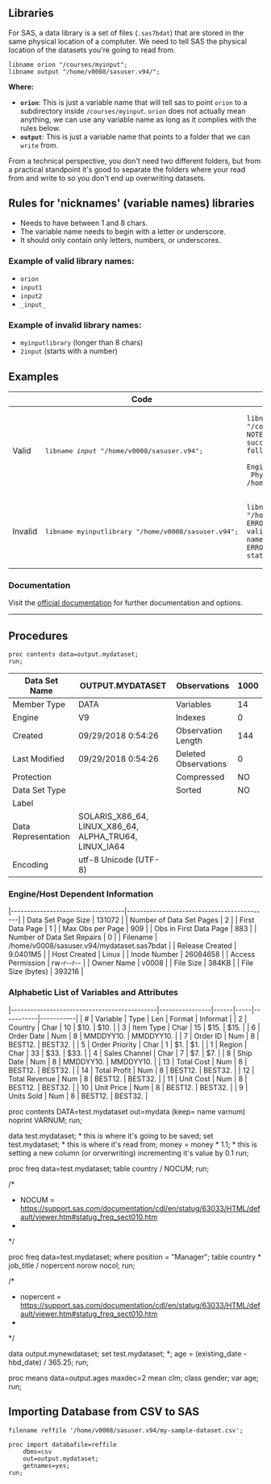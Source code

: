 ## Libraries

For SAS, a data library is a set of files (`.sas7bdat`) that are stored in the same physical location of a comptuter. We need to tell SAS the physical location of the datasets you're going to read from.

```
libname orion "/courses/myinput";
libname output "/home/v0008/sasuser.v94/";
```

**Where:**
- **`orion`**: This is just a variable name that will tell sas to point `orion` to a subdirectory inside `/courses/myinput`. `orion` does not actually mean anything, we can use any variable name as long as it complies with the rules below.
- **`output`**: This is just a variable name that points to a folder that we can `write` from.

From a technical perspective, you don't need two different folders, but from a practical standpoint it's good to separate the folders where your read from and write to so you don't end up overwriting datasets.

## Rules for 'nicknames' (variable names) libraries
* Needs to have between 1 and 8 chars.
* The variable name needs to begin with a letter or underscore.
* It should only contain only letters, numbers, or underscores.

### Example of valid library names:
* `orion`
* `input1`
* `input2`
* `_input_`

### Example of invalid library names:
* `myinputlibrary` (longer than 8 chars)
* `2input` (starts with a number)

## Examples

|         | Code                                                      | Output in Log                                                                                                                                                                                      |
|---------|-----------------------------------------------------------|--------------------------------------------------------------------------------------------------------------------------------------------------------------------------------------------------|
| Valid   | <pre>libname _input_ "/home/v0008/sasuser.v94";</pre>        | <pre><code>libname _input_ "/courses/dc36fc35ba27fe300";\ NOTE: Libref _INPUT_ was successfully assigned as follows:<br/>      Engine: V9<br/>      Physical Name: /home/v0008/sasuser.v94</code></pre> |
| Invalid | <pre>libname myinputlibrary "/home/v0008/sasuser.v94";</pre> | <pre><code>libname myinputlibrary "/home/v0008/sasuser.v94";<br/>ERROR: myinputlibrary is not a valid SAS name.<br/>ERROR: Error in the LIBNAME statement.</code></pre>                                                  |

### Documentation
Visit the [official documentation](http://support.sas.com/documentation/cdl/en/lrdict/64316/HTML/default/viewer.htm#a000214133.htm) for further documentation and options.

------------------------

## Procedures

```
proc contents data=output.mydataset;
run;
```

| Data Set Name       | OUTPUT.MYDATASET                                      | Observations         | 1000 |
|---------------------|-------------------------------------------------------|----------------------|------|
| Member Type         | DATA                                                  | Variables            | 14   |
| Engine              | V9                                                    | Indexes              | 0    |
| Created             | 09/29/2018 0:54:26                                    | Observation Length   | 144  |
| Last Modified       | 09/29/2018 0:54:26                                    | Deleted Observations | 0    |
| Protection          |                                                       | Compressed           | NO   |
| Data Set Type       |                                                       | Sorted               | NO   |
| Label               |                                                       |                      |      |
| Data Representation | SOLARIS_X86_64, LINUX_X86_64, ALPHA_TRU64, LINUX_IA64 |                      |      |
| Encoding            | utf-8 Unicode (UTF-8)                                 |                      |      |

### Engine/Host Dependent Information

|-----------------------------------|--------------------------------------------|
| Data Set Page Size                | 131072                                     |
| Number of Data Set Pages          | 2                                          |
| First Data Page                   | 1                                          |
| Max Obs per Page                  | 909                                        |
| Obs in First Data Page            | 883                                        |
| Number of Data Set Repairs        | 0                                          |
| Filename                          | /home/v0008/sasuser.v94/mydataset.sas7bdat |
| Release Created                   | 9.0401M5                                   |
| Host Created                      | Linux                                      |
| Inode Number                      | 26084658                                   |
| Access Permission                 | rw-r--r--                                  |
| Owner Name                        | v0008                                      |
| File Size                         | 384KB                                      |
| File Size (bytes)                 | 393216                                     |


### Alphabetic List of Variables and Attributes

|---------------------------------------------|----------------|------|-----|-----------|-----------|
| #                                           | Variable       | Type | Len | Format    | Informat  |
| 2                                           | Country        | Char | 10  | $10.      | $10.      |
| 3                                           | Item Type      | Char | 15  | $15.      | $15.      |
| 6                                           | Order Date     | Num  | 8   | MMDDYY10. | MMDDYY10. |
| 7                                           | Order ID       | Num  | 8   | BEST12.   | BEST32.   |
| 5                                           | Order Priority | Char | 1   | $1.       | $1.       |
| 1                                           | Region         | Char | 33  | $33.      | $33.      |
| 4                                           | Sales Channel  | Char | 7   | $7.       | $7.       |
| 8                                           | Ship Date      | Num  | 8   | MMDDYY10. | MMDDYY10. |
| 13                                          | Total Cost     | Num  | 8   | BEST12.   | BEST32.   |
| 14                                          | Total Profit   | Num  | 8   | BEST12.   | BEST32.   |
| 12                                          | Total Revenue  | Num  | 8   | BEST12.   | BEST32.   |
| 11                                          | Unit Cost      | Num  | 8   | BEST12.   | BEST32.   |
| 10                                          | Unit Price     | Num  | 8   | BEST12.   | BEST32.   |
| 9                                           | Units Sold     | Num  | 8   | BEST12.   | BEST32.   |

proc contents DATA=test.mydataset out=mydata (keep= name varnum) noprint VARNUM;
run;

data test.mydataset; * this is where it's going to be saved;
    set test.mydataset; * this is where it's read from;
    money = money * 1.1; * this is setting a new column (or orverwriting) incrementing it's value by 0.1
run;

proc freq data=test.mydataset;
    table country / NOCUM; 
run;

/* 
 * NOCUM = https://support.sas.com/documentation/cdl/en/statug/63033/HTML/default/viewer.htm#statug_freq_sect010.htm
 * 
 */

proc freq data=test.mydataset;
    where position = "Manager";
    table country * job_title / nopercent norow nocol;
run;

/* 
 * nopercent = https://support.sas.com/documentation/cdl/en/statug/63033/HTML/default/viewer.htm#statug_freq_sect010.htm
 * 
 */

data output.mynewdataset;
    set test.mydataset; *;
    age = (existing_date - hbd_date) / 365.25;
run;

proc means data=output.ages maxdec=2 mean clm;
    class gender;
    var age;
run;

## Importing Database from CSV to SAS
```
filename reffile '/home/v0008/sasuser.v94/my-sample-dataset.csv';
```

```sas
proc import databafile=reffile
    dbms=csv
    out=output.mydataset;
    getnames=yes;
run;
```
